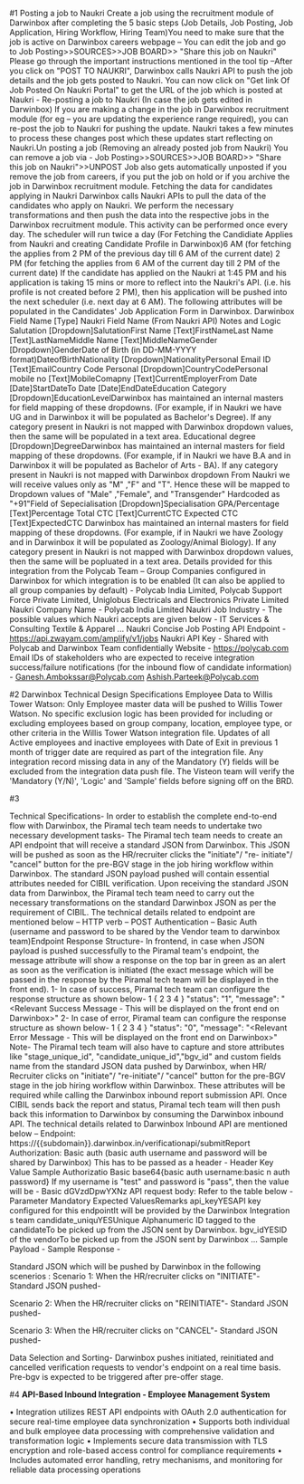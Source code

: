 #1
Posting a job to Naukri
Create a job using the recruitment module of Darwinbox after completing the 5 basic steps (Job Details, Job Posting, Job
Application, Hiring Workflow, Hiring Team)You need to make sure that the job is active on Darwinbox careers webpage –
You can edit the job and go to Job Posting>>SOURCES>>JOB BOARD>> "Share this job on Naukri"
Please go through the important instructions mentioned in the tool tip –After you click on "POST TO NAUKRI", Darwinbox calls Naukri API to push the job details and the job gets posted to Naukri.
You can now click on "Get link Of Job Posted On Naukri Portal" to get the URL of the job which is posted at Naukri -
Re-posting a job to Naukri (In case the job gets edited in Darwinbox)
If you are making a change in the job in Darwinbox recruitment module (for eg – you are updating the experience range
required), you can re-post the job to Naukri for pushing the update.
Naukri takes a few minutes to process these changes post which these updates start reflecting on Naukri.Un posting a job (Removing an already posted job from Naukri)
You can remove a job via - Job Posting>>SOURCES>>JOB BOARD>> "Share this job on Naukri">>UNPOST
Job also gets automatically unposted if you remove the job from careers, if you put the job on hold or if you archive the job in
Darwinbox recruitment module.
Fetching the data for candidates applying in Naukri
Darwinbox calls Naukri APIs to pull the data of the candidates who apply on Naukri.
We perform the necessary transformations and then push the data into the respective jobs in the Darwinbox recruitment
module.
This activity can be performed once every day.
The scheduler will run twice a day (For Fetching the Candidiate Applies from Naukri and creating Candidate Profile in
Darwinbox)6 AM (for fetching the applies from 2 PM of the previous day till 6 AM of the current date)
2 PM (for fetching the applies from 6 AM of the current day till 2 PM of the current date)
If the candidate has applied on the Naukri at 1:45 PM and his application is taking 15 mins or more to reflect into the
Naukri's API. (i.e. his profile is not created before 2 PM), then his application will be pushed into the next scheduler (i.e. next
day at 6 AM).
The following attributes will be populated in the Candidates' Job Application Form in Darwinbox.
Darwinbox Field Name [Type]
Naukri Field Name (From Naukri API)
Notes and Logic
Salutation [Dropdown]SalutationFirst Name [Text]FirstNameLast Name [Text]LastNameMiddle Name [Text]MiddleNameGender [Dropdown]GenderDate of Birth (in DD-MM-YYYY format)DateofBirthNationality [Dropdown]NationalityPersonal Email ID [Text]EmailCountry Code Personal [Dropdown]CountryCodePersonal mobile no [Text]MobileComapny [Text]CurrentEmployerFrom Date [Date]StartDateTo Date [Date]EndDateEducation Category [Dropdown]EducationLevelDarwinbox has maintained an internal
masters for field mapping of these
dropdowns. (For example, if in Naukri
we have UG and in Darwinbox it will be
populated as Bachelor's Degree).
If any category present in Naukri is not
mapped with Darwinbox dropdown
values, then the same will be populated
in a text area.
Educational degree [Dropdown]DegreeDarwinbox has maintained an internal
masters for field mapping of these
dropdowns. (For example, if in Naukri
we have B.A and in Darwinbox it will be
populated as Bachelor of Arts - BA).
If any category present in Naukri is not
mapped with Darwinbox dropdown
From Naukri we will receive values only
as "M" ,"F" and "T". Hence these will be
mapped to Dropdown values of "Male"
,"Female", and "Transgender"
Hardcoded as "+91"Field of Sepecialisation [Dropdown]Specialisation
GPA/Percentage [Text]Percentage
Total CTC [Text]CurrentCTC
Expected CTC [Text]ExpectedCTC
Darwinbox has maintained an internal
masters for field mapping of these
dropdowns. (For example, if in Naukri
we have Zoology and in Darwinbox it
will be populated as Zoology/Animal
Biology).
If any category present in Naukri is not
mapped with Darwinbox dropdown
values, then the same will be popluated
in a text area.
Details provided for this integration from the Polycab Team –
Group Companies configured in Darwinbox for which integration is to be enabled (It can also be applied to all group
companies by default) -
Polycab India Limited,
Polycab Support Force Private Limited,
Uniglobus Electricals and Electronics Private Limited
Naukri Company Name - Polycab India Limited
Naukri Job Industry - The possible values which Naukri accepts are given below -
IT Services & Consulting
Textile & Apparel
...
Naukri Concise Job Posting API Endpoint - https://api.zwayam.com/amplify/v1/jobs
Naukri API Key - Shared with Polycab and Darwinbox Team confidentially
Website - https://polycab.com
Email IDs of stakeholders who are expected to receive integration success/failure notifications (for the inbound flow of
candidate information) -
Ganesh.Ambokssar@Polycab.com
Ashish.Parteek@Polycab.com

#2
Darwinbox Technical Design Specifications
Employee Data to Willis Tower Watson:
Only Employee master data will be pushed to Willis Tower Watson.
No specific exclusion logic has been provided for including or excluding employees based on group company, location,
employee type, or other criteria in the Willis Tower Watson integration file.
Updates of all Active employees and inactive employees with Date of Exit in previous 1 month of trigger date are required
as part of the integration file.
Any integration record missing data in any of the Mandatory (Y) fields will be excluded from the integration data push file.
The Visteon team will verify the 'Mandatory (Y/N)', 'Logic' and 'Sample' fields before signing off on the BRD.

#3

Technical Specifications-
In order to establish the complete end-to-end flow with Darwinbox, the Piramal tech team needs to undertake two necessary development tasks-
The Piramal tech team needs to create an API endpoint that will receive a standard JSON from Darwinbox. This JSON will be pushed as soon as the HR/recruiter clicks the "initiate"/ "re-
initiate"/ "cancel" button for the pre-BGV stage in the job hiring workflow within Darwinbox. The standard JSON payload pushed will contain essential attributes needed for CIBIL
verification. Upon receiving the standard JSON data from Darwinbox, the Piramal tech team need to carry out the necessary transformations on the standard Darwinbox JSON as per the
requirement of CIBIL.
The technical details related to endpoint are mentioned below –
HTTP verb – POST
Authentication – Basic Auth (username and password to be shared by the Vendor team to darwinbox team)Endpoint Response Structure-
In frontend, in case when JSON payload is pushed successfully to the Piramal team's endpoint, the message attribute will show a response on the top bar in green as an alert as
soon as the verification is initiated (the exact message which will be passed in the response by the Piramal tech team will be displayed in the front end).
1- In case of success, Piramal tech team can configure the response structure as shown below-
1 {
2
3
4 }
"status": "1",
"message": "<Relevant Success Message - This will be displayed on the front end on Darwinbox>"
2- In case of error, Piramal team can configure the response structure as shown below-
1 {
2
3
4 }
"status": "0",
"message": "<Relevant Error Message - This will be displayed on the front end on Darwinbox>"
Note- The Piramal tech team will also have to capture and store attributes like "stage_unique_id", "candidate_unique_id","bgv_id" and custom fields name from the standard JSON
data pushed by Darwinbox, when HR/ Recruiter clicks on "initiate"/ "re-initiate"/ "cancel" button for the pre-BGV stage in the job hiring workflow within Darwinbox. These attributes
will be required while calling the Darwinbox inbound report submission API.
Once CIBIL sends back the report and status, Piramal tech team will then push back this information to Darwinbox by consuming the Darwinbox inbound API.
The technical details related to Darwinbox Inbound API are mentioned below –
Endpoint: https://{{subdomain}}.darwinbox.in/verificationapi/submitReport
Authorization: Basic auth (basic auth username and password will be shared by Darwinbox)
This has to be passed as a header -
Header
Key
Value
Sample
Authorizatio Basic base64{basic auth username:basic
n
auth password}
If my username is "test" and password is
"pass", then the value will be -
Basic dGVzdDpwYXNz
API request body: Refer to the table below -
Parameter
Mandatory
Expected ValuesRemarks
api_keyYESAPI key configured for this endpointIt will be
provided
by the
Darwinbox
Integration
s team
candidate_uniquYESUnique Alphanumeric ID tagged to the
candidateTo be
picked up
from the
JSON sent
by
Darwinbox.
bgv_idYESID of the vendorTo be
picked up
from the
JSON sent by Darwinbox ...
Sample Payload -
Sample Response -

Standard JSON which will be pushed by Darwinbox in the following scenerios :
Scenario 1: When the HR/recruiter clicks on "INITIATE"-
Standard JSON pushed-

Scenario 2: When the HR/recruiter clicks on "REINITIATE"-
Standard JSON pushed-

Scenario 3: When the HR/recruiter clicks on "CANCEL"-
Standard JSON pushed-

Data Selection and Sorting-
Darwinbox pushes initiated, reinitiated and cancelled verification requests to vendor's endpoint on a real time basis.
Pre-bgv is expected to be triggered after pre-offer stage.

#4
**API-Based Inbound Integration - Employee Management System**

• Integration utilizes REST API endpoints with OAuth 2.0 authentication for secure real-time employee data synchronization
• Supports both individual and bulk employee data processing with comprehensive validation and transformation logic
• Implements secure data transmission with TLS encryption and role-based access control for compliance requirements
• Includes automated error handling, retry mechanisms, and monitoring for reliable data processing operations
